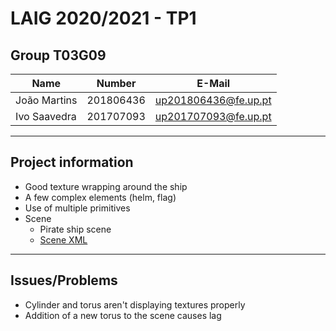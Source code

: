 # LAIG 2020/2021 - TP1

## Group T03G09
| Name             | Number    | E-Mail              |
| ---------------- | --------- | ------------------  |
| João Martins     | 201806436 | up201806436@fe.up.pt|
| Ivo Saavedra     | 201707093 | up201707093@fe.up.pt|

----
## Project information

- Good texture wrapping around the ship
- A few complex elements (helm, flag)
- Use of multiple primitives
- Scene
  - Pirate ship scene
  - [Scene XML](scenes/pirata.xml)
----
## Issues/Problems

- Cylinder and torus aren't displaying textures properly
- Addition of a new torus to the scene causes lag
